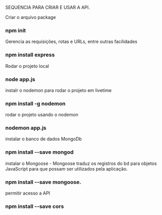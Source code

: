 SEQUENCIA PARA CRIAR E USAR A API.

Criar o arquivo package
### npm init

Gerencia as requisições, rotas e URLs, entre outras facilidades
### npm install express

Rodar o projeto local
### node app.js

instalr o nodemon para rodar o projeto em livetime 
### npm install -g nodemon

rodar o projeto usando o nodemon
### nodemon app.js

instalar o banco de dados MongoDb
### npm install --save mongod

instalar o Mongoose - Mongoose traduz os registros do bd para objetos JavaScript 
para que possam ser utilizados pela aplicação.
### npm install --save mongoose.

permitir acesso a API
### npm install --save cors

